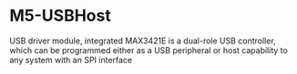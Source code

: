 # M5-USBHost
USB driver module, integrated MAX3421E is a dual-role USB controller, which can be programmed either as a USB peripheral or host capability to any system with an SPI interface
